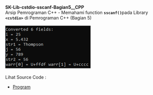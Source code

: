<b>SK-Lib-cstdio-sscanf-Bagian5__CPP</b><br>
Arsip Pemrograman C++ - Memahami function <code><b>sscanf()</b></code>pada Library <code><b>&lt;cstdio></b></code> di Pemrograman C++ (Bagian 5)<br><br>
<img src="https://github.com/RizkyKhapidsyah/SK-Lib-cstdio-sscanf-Bagian5__CPP/blob/master/x64/result/001.PNG"><br><br>
Lihat Source Code : <br>
- <a href="https://github.com/RizkyKhapidsyah/SK-Lib-cstdio-sscanf-Bagian5__CPP/blob/master/SK-Lib-cstdio-sscanf-Bagian5__CPP/Source.cpp">Program</a>
